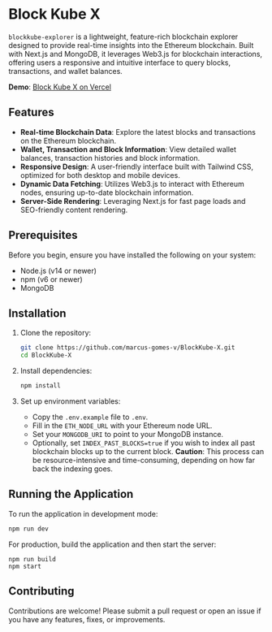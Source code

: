 # Block Kube X

`blockkube-explorer` is a lightweight, feature-rich blockchain explorer designed to provide real-time insights into the Ethereum blockchain. Built with Next.js and MongoDB, it leverages Web3.js for blockchain interactions, offering users a responsive and intuitive interface to query blocks, transactions, and wallet balances.

**Demo**: [Block Kube X on Vercel](https://blockkube-x.vercel.app/)

## Features

- **Real-time Blockchain Data**: Explore the latest blocks and transactions on the Ethereum blockchain.
- **Wallet, Transaction and Block Information**: View detailed wallet balances, transaction histories and block information.
- **Responsive Design**: A user-friendly interface built with Tailwind CSS, optimized for both desktop and mobile devices.
- **Dynamic Data Fetching**: Utilizes Web3.js to interact with Ethereum nodes, ensuring up-to-date blockchain information.
- **Server-Side Rendering**: Leveraging Next.js for fast page loads and SEO-friendly content rendering.

## Prerequisites

Before you begin, ensure you have installed the following on your system:

- Node.js (v14 or newer)
- npm (v6 or newer)
- MongoDB

## Installation

1. Clone the repository:

   ```bash
   git clone https://github.com/marcus-gomes-v/BlockKube-X.git
   cd BlockKube-X
   ```
2. Install dependencies:

   ```bash
   npm install
   ```
3. Set up environment variables:

   - Copy the `.env.example` file to `.env`.
   - Fill in the `ETH_NODE_URL` with your Ethereum node URL.
   - Set your `MONGODB_URI` to point to your MongoDB instance.
   - Optionally, set `INDEX_PAST_BLOCKS=true` if you wish to index all past blockchain blocks up to the current block. **Caution**: This process can be resource-intensive and time-consuming, depending on how far back the indexing goes.

## Running the Application

To run the application in development mode:

```bash
npm run dev
```

For production, build the application and then start the server:

```
npm run build
npm start
```

## Contributing

Contributions are welcome! Please submit a pull request or open an issue if you have any features, fixes, or improvements.
